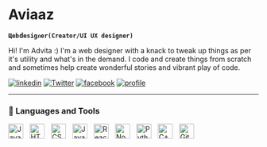 #  Aviaaz

**`Щeb𝕕esigภer(Creator/UI UX designer)`**

Hi! I'm Advita :)
I'm a web designer with a knack to tweak up things as per it's utility and what's in the demand. I code and create things from scratch and sometimes help create wonderful stories and vibrant play of code.

   <p align="left">
      <a href="https://www.linkedin.com/in/advita-raj-0521b0226/">
         <img alt="linkedin" title="Follow me" src="https://custom-icon-badges.demolab.com/badge/-%20linkdin%20-blue?style=for-the-badge&logo=workflow&logoColor=white"/></a> 
      <a href="https://twitter.com/advita_raj">
         <img alt="Twitter" title="Follow me" src="https://custom-icon-badges.demolab.com/badge/-%20Twitter%20-teal?style=for-the-badge&logo=workflow&logoColor=white"/></a>  
      <a href="https://www.facebook.com/advita.raj.7">
         <img alt="facebook" title="Follow me on facebbok" src="https://custom-icon-badges.demolab.com/badge/-%20Facebook%20-darkblue?style=for-the-badge&logo=person&logoColor=white"/></a>  
      <a href="https://github.com/Aviaaz?tab=stars">
         <img alt="profile" title="Check out my Profile" src="https://custom-icon-badges.demolab.com/badge/-%20Profile%20-green?style=for-the-badge&logo=person&logoColor=white"/></a>
   </p>

---
### 🧰 Languages and Tools
<img align="left" alt="Java" width="30px" style="padding-right:10px;" src="https://cdn.jsdelivr.net/gh/devicons/devicon/icons/java/java-original.svg"/>
<img align="left" alt="HTML" width="30px" style="padding-right:10px;" src="https://cdn.jsdelivr.net/gh/devicons/devicon/icons/html5/html5-plain.svg" />
<img align="left" alt="CSS" width="30px" style="padding-right:10px;" src="https://cdn.jsdelivr.net/gh/devicons/devicon/icons/css3/css3-plain.svg" />
<img align="left" alt="JavaScript" width="30px" style="padding-right:10px;" src="https://cdn.jsdelivr.net/gh/devicons/devicon/icons/javascript/javascript-plain.svg" />
<img align="left" alt="React" width="30px" style="padding-right:10px;" src="https://cdn.jsdelivr.net/gh/devicons/devicon/icons/react/react-original.svg" />
<img align="left" alt="NodeJS" width="30px" style="padding-right:10px;" src="https://cdn.jsdelivr.net/gh/devicons/devicon/icons/nodejs/nodejs-original.svg" />
<img align="left" alt="Python" width="30px" style="padding-right:10px;" src="https://cdn.jsdelivr.net/gh/devicons/devicon/icons/python/python-plain.svg" />
<img align="left" alt="C++" width="30px" style="padding-right:10px;" src="https://cdn.jsdelivr.net/gh/devicons/devicon/icons/cplusplus/cplusplus-line.svg" />
<img align="left" alt="GitHub" width="30px" style="padding-right:10px;" src="https://cdn.jsdelivr.net/gh/devicons/devicon/icons/github/github-original.svg" />
<br />
